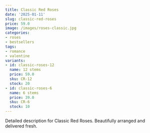 ```yaml
---
title: Classic Red Roses
date: '2025-01-11'
slug: classic-red-roses
price: 59.0
image: /images/roses-classic.jpg
categories:
- roses
- bestsellers
tags:
- romance
- valentine
variants:
- id: classic-roses-12
  name: 12 stems
  price: 59.0
  sku: CR-12
  stock: 20
- id: classic-roses-6
  name: 6 stems
  price: 39.0
  sku: CR-6
  stock: 10
---
```


Detailed description for Classic Red Roses. Beautifully arranged and delivered fresh.
